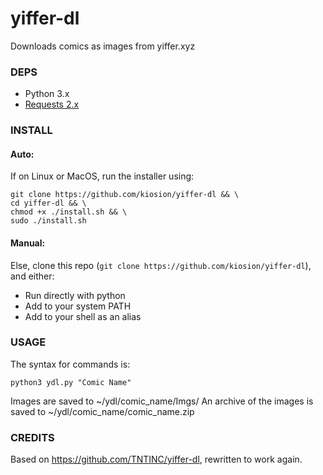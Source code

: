 # yiffer-dl
Downloads comics as images from yiffer.xyz

### DEPS
- Python 3.x
- [Requests 2.x](https://pypi.org/project/requests/)

### INSTALL
#### Auto:
If on Linux or MacOS, run the installer using:
```
git clone https://github.com/kiosion/yiffer-dl && \
cd yiffer-dl && \
chmod +x ./install.sh && \
sudo ./install.sh
```

#### Manual:
Else, clone this repo (`git clone https://github.com/kiosion/yiffer-dl`), and either:
- Run directly with python
- Add to your system PATH
- Add to your shell as an alias

### USAGE
The syntax for commands is:

```
python3 ydl.py "Comic Name"
```

Images are saved to ~/ydl/comic_name/Imgs/
An archive of the images is saved to ~/ydl/comic_name/comic_name.zip

### CREDITS

Based on https://github.com/TNTINC/yiffer-dl, rewritten to work again.
